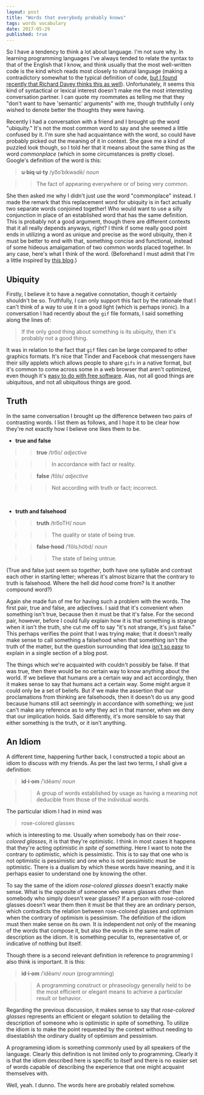 ```yaml
---
layout: post
title: "Words that everybody probably knows"
tags: words vocabulary
date: 2017-05-29
published: true
---
```


So I have a tendency to think a lot about language. I'm not sure why. In
learning programming languages I've always tended to relate the syntax to that
of the English that I know, and think usually that the most well-written code is
the kind which reads most closely to natural language (making a contradictory
somewhat to the typical definition of
code,
[but I found recently that Richard Davey thinks this as well](https://www.youtube.com/watch?v=MZxzuHY97ug)).
Unfortunately, it seems this kind of syntactical or lexical interest doesn't
make me the most interesting conversation partner. I can quote my roommates as
telling me that they "don't want to have 'semantic' arguments" with me, though
truthfully I only wished to denote better the thoughts they were having.

Recently I had a conversation with a friend and I brought up the word
"ubiquity." It's not the most common word to say and she seemed a little
confused by it. I'm sure she had acquaintance with the word, so could have
probably picked out the meaning of it in context. She gave me a kind of puzzled
look though, so I told her that it means about the same thing as the word
_commonplace_ (which in some circumstances is pretty close). Google's definition
of the word is this:

> __u·biq·ui·ty__ /yo͞oˈbikwədē/ _noun_

> > The fact of appearing everywhere or of being very common.

She then asked me why I didn't just use the word "commonplace" instead. I made
the remark that this replacement word for ubiquity is in fact actually two
separate words conjoined together! Who would want to use a silly conjunction in
place of an established word that has the same definition. This is probably not
a good argument, though there are different contexts that it all really depends
anyways, right? I think if some really good point ends in utilizing a word as
unique and precise as the word ubiquity, then it must be better to end with
that, something concise and functional, instead of some hideous amalgamation of
two common words placed together. In any case, here's what I think of the word.
(Beforehand I must admit that I'm a little inspired
by
[this blog](http://www.grammarphobia.com/blog/2015/07/ubiquitousness-ubiquity.html).)

Ubiquity
--------

Firstly, I believe it to have a negative connotation, though it certainly
shouldn't be so. Truthfully, I can only support this fact by the rationale that
I can't think of a way to use it in a good light (which is perhaps ironic). In a
conversation I had recently about the `gif` file formats, I said something along
the lines of:

> If the only good thing about something is its ubiquity, then it's probably not
> a good thing.

It was in relation to the fact that `gif` files can be large compared to other
graphics formats. It's nice that Tinder and Facebook chat messengers have their
silly applets which allows people to share `gifs` in a native format, but it's
common to come across some in a web browser that aren't optimized, even though
it's
[easy to do with free software](http://adaptivesamples.com/2015/08/06/making-an-optimized-gif-in-gimp/).
Alas, not all good things are ubiquitous, and not all ubiquitous things are
good.

Truth
-----

In the same conversation I brought up the difference between two pairs of
contrasting words. I list them as follows, and I hope it to be clear how they're
not exactly how I believe one likes them to be.

- __true and false__

> > __true__ /tro͞o/ _adjective_

> > > In accordance with fact or reality.

> > __false__ /fôls/ _adjective_

> > > Not according with truth or fact; incorrect.

<br>

- __truth and falsehood__

> > __truth__ /tro͞oTH/ _noun_

> > > The quality or state of being true.

> > __false·hood__ /ˈfôlsˌho͝od/ _noun_

> > > The state of being untrue.

(True and false just seem so _together_, both have one syllable and contrast
each other in starting letter; whereas it's almost bizarre that the contrary to
truth is falsehood. Where the hell did _hood_ come from? Is it another compound
word?)

Again she made fun of me for having such a problem with the words. The first
pair, true and false, are adjectives. I said that it's convenient when something
isn't true, because then it must be that it's false. For the second pair,
however, before I could fully explain how it is that something is strange when
it isn't the truth, she cut me off to say "it's not strange, it's just false."
This perhaps verifies the point that I was trying make; that it doesn't really
make sense to call something a falsehood when that something isn't the truth of
the matter, but the question surrounding that
idea
[isn't so easy](https://mitpress.mit.edu/sites/default/files/titles/content/9780262621458_sch_0001.pdf) to
explain in a single section of a blog post.

The things which we're acquainted with couldn't possibly be false. If that was
true, then there would be no certain way to know anything about the world. If we
believe that humans are a certain way and act accordingly, then it makes sense
to say that humans act a certain way. Some might argue it could only be a set of
beliefs. But if we make the assertion that our proclamations from thinking are
falsehoods, then it doesn't do us any good because humans still act seemingly in
accordance with something; we just can't make any reference as to _why_ they act
in that manner, when we deny that our implication holds. Said differently, it's
more sensible to say that either something is the truth, or it isn't anything.

An Idiom
--------

A different time, happening further back, I constructed a topic about an idiom
to discuss with my friends. As per the last two terms, I shall give a
definition:

> __id·i·om__ /ˈidēəm/ _noun_

> > A group of words established by usage as having a meaning not deducible from
> those of the individual words.

The particular idiom I had in mind was

> rose-colored glasses

which is interesting to me. Usually when somebody has on their _rose-colored
glasses_, it is that they're optimistic. I think in most cases it happens that
they're acting optimistic _in spite of something_. Here I want to note the
contrary to optimistic, which is pessimistic. This is to say that one who is not
optimistic is pessimistic and one who is not pessimistic must be optimistic.
There is a dualism by which these words have meaning, and it is perhaps easier
to understand one by knowing the other.

To say the same of the idiom _rose-colored glasses_ doesn't exactly make sense.
What is the opposite of someone who wears glasses other than somebody who simply
doesn't wear glasses? If a person with rose-colored glasses doesn't wear them
then it must be that they are an ordinary person, which contradicts the relation
between rose-colored glasses and optimism when the contrary of optimism is
pessimism. The definition of the idiom must then make sense on its own. It is
independent not only of the meaning of the words that compose it, but also the
words in the same realm of description as the idiom. It is something peculiar
to, representative of, or indicative of nothing but itself.

Though there is a second relevant definition in reference to programming I also
think is important. It is this:

> __id·i·om__ /ˈidēəm/ _noun_ (programming)

> > A programming construct or phraseology generally held to be the most
> efficient or elegant means to achieve a particular result or behavior.

Regarding the previous discussion, it makes sense to say that _rose-colored
glasses_ represents an efficient or elegant solution to detailing the
description of someone who is optimistic in spite of something. To utilize the
idiom is to make the point requested by the context without needing to
disestablish the ordinary duality of optimism and pessimism.

A programming idiom is something commonly used by all speakers of the language.
Clearly this definition is not limited only to programming. Clearly it is that
the idiom described here is specific to itself and there is no easier set of
words capable of describing the experience that one might acquaint themselves
with.

Well, yeah. I dunno. The words here are probably related somehow.
